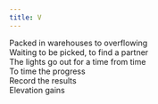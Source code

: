 ```yaml
---
title: V
---
```


Packed in warehouses to overflowing\
Waiting to be picked, to find a partner\
The lights go out for a time from time\
To time the progress\
Record the results\
Elevation gains
